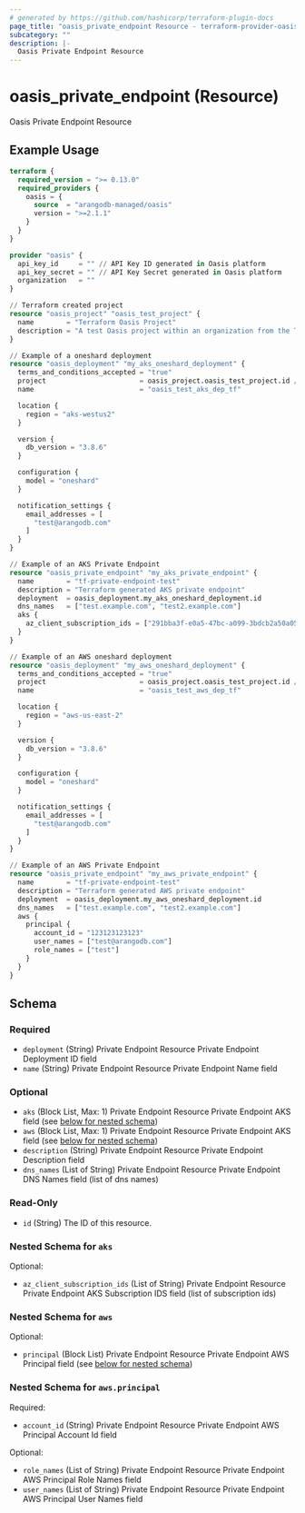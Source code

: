 ```yaml
---
# generated by https://github.com/hashicorp/terraform-plugin-docs
page_title: "oasis_private_endpoint Resource - terraform-provider-oasis"
subcategory: ""
description: |-
  Oasis Private Endpoint Resource
---
```


# oasis_private_endpoint (Resource)

Oasis Private Endpoint Resource

## Example Usage

```terraform
terraform {
  required_version = ">= 0.13.0"
  required_providers {
    oasis = {
      source  = "arangodb-managed/oasis"
      version = ">=2.1.1"
    }
  }
}

provider "oasis" {
  api_key_id     = "" // API Key ID generated in Oasis platform
  api_key_secret = "" // API Key Secret generated in Oasis platform
  organization   = ""
}

// Terraform created project
resource "oasis_project" "oasis_test_project" {
  name        = "Terraform Oasis Project"
  description = "A test Oasis project within an organization from the Terraform Provider"
}

// Example of a oneshard deployment
resource "oasis_deployment" "my_aks_oneshard_deployment" {
  terms_and_conditions_accepted = "true"
  project                       = oasis_project.oasis_test_project.id // Project id where deployment will be created
  name                          = "oasis_test_aks_dep_tf"

  location {
    region = "aks-westus2"
  }

  version {
    db_version = "3.8.6"
  }

  configuration {
    model = "oneshard"
  }

  notification_settings {
    email_addresses = [
      "test@arangodb.com"
    ]
  }
}

// Example of an AKS Private Endpoint
resource "oasis_private_endpoint" "my_aks_private_endpoint" {
  name        = "tf-private-endpoint-test"
  description = "Terraform generated AKS private endpoint"
  deployment  = oasis_deployment.my_aks_oneshard_deployment.id
  dns_names   = ["test.example.com", "test2.example.com"]
  aks {
    az_client_subscription_ids = ["291bba3f-e0a5-47bc-a099-3bdcb2a50a05"]
  }
}

// Example of an AWS oneshard deployment
resource "oasis_deployment" "my_aws_oneshard_deployment" {
  terms_and_conditions_accepted = "true"
  project                       = oasis_project.oasis_test_project.id // Project id where deployment will be created
  name                          = "oasis_test_aws_dep_tf"

  location {
    region = "aws-us-east-2"
  }

  version {
    db_version = "3.8.6"
  }

  configuration {
    model = "oneshard"
  }

  notification_settings {
    email_addresses = [
      "test@arangodb.com"
    ]
  }
}

// Example of an AWS Private Endpoint
resource "oasis_private_endpoint" "my_aws_private_endpoint" {
  name        = "tf-private-endpoint-test"
  description = "Terraform generated AWS private endpoint"
  deployment  = oasis_deployment.my_aws_oneshard_deployment.id
  dns_names   = ["test.example.com", "test2.example.com"]
  aws {
    principal {
      account_id = "123123123123"
      user_names = ["test@arangodb.com"]
      role_names = ["test"]
    }
  }
}
```

<!-- schema generated by tfplugindocs -->
## Schema

### Required

- `deployment` (String) Private Endpoint Resource Private Endpoint Deployment ID field
- `name` (String) Private Endpoint Resource Private Endpoint Name field

### Optional

- `aks` (Block List, Max: 1) Private Endpoint Resource Private Endpoint AKS field (see [below for nested schema](#nestedblock--aks))
- `aws` (Block List, Max: 1) Private Endpoint Resource Private Endpoint AKS field (see [below for nested schema](#nestedblock--aws))
- `description` (String) Private Endpoint Resource Private Endpoint Description field
- `dns_names` (List of String) Private Endpoint Resource Private Endpoint DNS Names field (list of dns names)

### Read-Only

- `id` (String) The ID of this resource.

<a id="nestedblock--aks"></a>
### Nested Schema for `aks`

Optional:

- `az_client_subscription_ids` (List of String) Private Endpoint Resource Private Endpoint AKS Subscription IDS field (list of subscription ids)


<a id="nestedblock--aws"></a>
### Nested Schema for `aws`

Optional:

- `principal` (Block List) Private Endpoint Resource Private Endpoint AWS Principal field (see [below for nested schema](#nestedblock--aws--principal))

<a id="nestedblock--aws--principal"></a>
### Nested Schema for `aws.principal`

Required:

- `account_id` (String) Private Endpoint Resource Private Endpoint AWS Principal Account Id field

Optional:

- `role_names` (List of String) Private Endpoint Resource Private Endpoint AWS Principal Role Names field
- `user_names` (List of String) Private Endpoint Resource Private Endpoint AWS Principal User Names field


